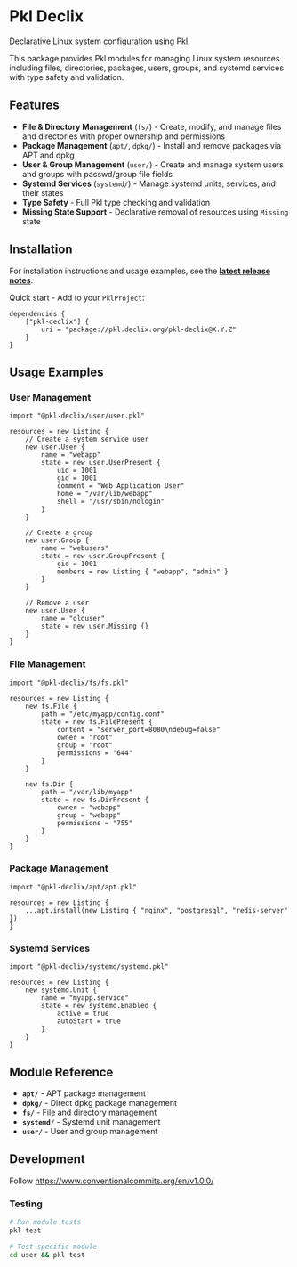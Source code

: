 
# Pkl Declix

Declarative Linux system configuration using [Pkl](https://pkl-lang.org/).

This package provides Pkl modules for managing Linux system resources including files, directories, packages, users, groups, and systemd services with type safety and validation.

## Features

- **File & Directory Management** (`fs/`) - Create, modify, and manage files and directories with proper ownership and permissions
- **Package Management** (`apt/`, `dpkg/`) - Install and remove packages via APT and dpkg
- **User & Group Management** (`user/`) - Create and manage system users and groups with passwd/group file fields
- **Systemd Services** (`systemd/`) - Manage systemd units, services, and their states
- **Type Safety** - Full Pkl type checking and validation
- **Missing State Support** - Declarative removal of resources using `Missing` state

## Installation

For installation instructions and usage examples, see the **[latest release notes](https://github.com/declix/pkl-declix/releases/latest)**.

Quick start - Add to your `PklProject`:

```pkl
dependencies {
    ["pkl-declix"] {
        uri = "package://pkl.declix.org/pkl-declix@X.Y.Z"
    }
}
```

## Usage Examples

### User Management

```pkl
import "@pkl-declix/user/user.pkl"

resources = new Listing {
    // Create a system service user
    new user.User {
        name = "webapp"
        state = new user.UserPresent {
            uid = 1001
            gid = 1001
            comment = "Web Application User"
            home = "/var/lib/webapp"
            shell = "/usr/sbin/nologin"
        }
    }
    
    // Create a group
    new user.Group {
        name = "webusers"
        state = new user.GroupPresent {
            gid = 1001
            members = new Listing { "webapp", "admin" }
        }
    }
    
    // Remove a user
    new user.User {
        name = "olduser"
        state = new user.Missing {}
    }
}
```

### File Management

```pkl
import "@pkl-declix/fs/fs.pkl"

resources = new Listing {
    new fs.File {
        path = "/etc/myapp/config.conf"
        state = new fs.FilePresent {
            content = "server_port=8080\ndebug=false"
            owner = "root"
            group = "root"
            permissions = "644"
        }
    }
    
    new fs.Dir {
        path = "/var/lib/myapp"
        state = new fs.DirPresent {
            owner = "webapp"
            group = "webapp"
            permissions = "755"
        }
    }
}
```

### Package Management

```pkl
import "@pkl-declix/apt/apt.pkl"

resources = new Listing {
    ...apt.install(new Listing { "nginx", "postgresql", "redis-server" })
}
```

### Systemd Services

```pkl
import "@pkl-declix/systemd/systemd.pkl"

resources = new Listing {
    new systemd.Unit {
        name = "myapp.service"
        state = new systemd.Enabled {
            active = true
            autoStart = true
        }
    }
}
```

## Module Reference

- **`apt/`** - APT package management
- **`dpkg/`** - Direct dpkg package management  
- **`fs/`** - File and directory management
- **`systemd/`** - Systemd unit management
- **`user/`** - User and group management

## Development

Follow https://www.conventionalcommits.org/en/v1.0.0/

### Testing

```bash
# Run module tests
pkl test

# Test specific module
cd user && pkl test
```